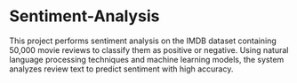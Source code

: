 # Sentiment-Analysis
This project performs sentiment analysis on the IMDB dataset containing 50,000 movie reviews to classify them as positive or negative. Using natural language processing techniques and machine learning models, the system analyzes review text to predict sentiment with high accuracy. 
